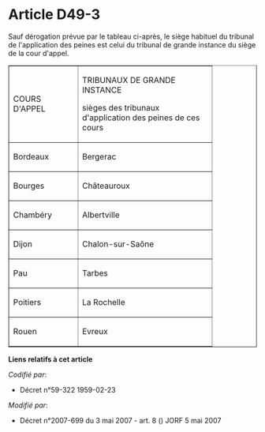 # Article D49-3

Sauf dérogation prévue par le tableau ci-après, le siège habituel du tribunal de l'application des peines est celui du
tribunal de grande instance du siège de la cour d'appel. 

<table align="center" border="1" cellpadding="0" cellspacing="0" width="378">
  <tbody>
    <tr>
      <td width="123">

COURS D'APPEL

</td>
      <td width="255">

TRIBUNAUX DE GRANDE INSTANCE

sièges des tribunaux d'application des peines de ces cours

</td>
    </tr>
    <tr>
      <td valign="top" width="123">

Bordeaux

</td>
      <td valign="top" width="255">

Bergerac

</td>
    </tr>
    <tr>
      <td valign="top" width="123">

Bourges

</td>
      <td valign="top" width="255">

Châteauroux

</td>
    </tr>
    <tr>
      <td valign="top" width="123">

Chambéry

</td>
      <td valign="top" width="255">

Albertville

</td>
    </tr>
    <tr>
      <td valign="top" width="123">

Dijon

</td>
      <td valign="top" width="255">

Chalon-sur-Saône

</td>
    </tr>
    <tr>
      <td valign="top" width="123">

Pau

</td>
      <td valign="top" width="255">

Tarbes

</td>
    </tr>
    <tr>
      <td valign="top" width="123">

Poitiers

</td>
      <td valign="top" width="255">

La Rochelle

</td>
    </tr>
    <tr>
      <td valign="top" width="123">

Rouen

</td>
      <td valign="top" width="255">

Evreux

</td>
    </tr>
  </tbody>
</table>

**Liens relatifs à cet article**

_Codifié par_:

  - Décret n°59-322 1959-02-23

_Modifié par_:

  - Décret n°2007-699 du 3 mai 2007 - art. 8 () JORF 5 mai 2007
